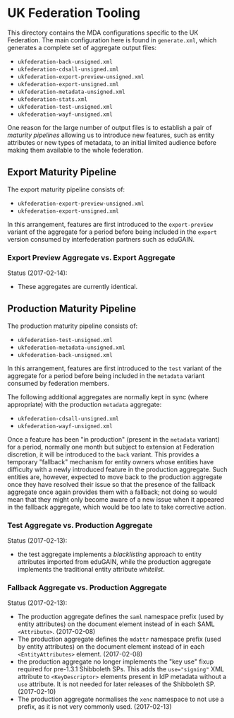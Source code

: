 # UK Federation Tooling

This directory contains the MDA configurations specific to the UK Federation. The main configuration here
is found in `generate.xml`, which generates a complete set of aggregate output files:

* `ukfederation-back-unsigned.xml`
* `ukfederation-cdsall-unsigned.xml`
* `ukfederation-export-preview-unsigned.xml`
* `ukfederation-export-unsigned.xml`
* `ukfederation-metadata-unsigned.xml`
* `ukfederation-stats.xml`
* `ukfederation-test-unsigned.xml`
* `ukfederation-wayf-unsigned.xml`

One reason for the large number of output files is to establish a pair of _maturity pipelines_ allowing
us to introduce new features, such as entity attributes or new types of metadata, to an initial limited
audience before making them available to the whole federation.

## Export Maturity Pipeline

The export maturity pipeline consists of:

* `ukfederation-export-preview-unsigned.xml`
* `ukfederation-export-unsigned.xml`

In this arrangement, features are first introduced to the `export-preview` variant of the aggregate for a period
before being included in the `export` version consumed by interfederation partners such as eduGAIN.

### Export Preview Aggregate vs. Export Aggregate

Status (2017-02-14):

* These aggregates are currently identical.

## Production Maturity Pipeline

The production maturity pipeline consists of:

* `ukfederation-test-unsigned.xml`
* `ukfederation-metadata-unsigned.xml`
* `ukfederation-back-unsigned.xml`

In this arrangement, features are first introduced to the `test` variant of the aggregate for a period
before being included in the `metadata` variant consumed by federation members.

The following additional aggregates are normally kept in sync (where appropriate) with the production `metadata`
aggregate:

* `ukfederation-cdsall-unsigned.xml`
* `ukfederation-wayf-unsigned.xml`

Once a feature has been "in production" (present in the `metadata` variant) for a period, normally one month but
subject to extension at Federation discretion, it will be introduced to the `back` variant. This provides a
temporary "fallback" mechanism for entity owners whose entities have difficulty with a newly introduced
feature in the production aggregate. Such entities are, however, expected to move back to the production
aggregate once they have resolved their issue so that the presence of the fallback aggregate once again
provides them with a fallback; not doing so would mean that they might only become aware of a new issue
when it appeared in the fallback aggregate, which would be too late to take corrective action.

### Test Aggregate vs. Production Aggregate

Status (2017-02-13):

* the test aggregate implements a _blacklisting_ approach to entity attributes imported from eduGAIN,
while the production aggregate implements the traditional entity attribute _whitelist_.

### Fallback Aggregate vs. Production Aggregate

Status (2017-02-13):

* The production aggregate defines the `saml` namespace prefix (used by entity attributes) on the document element
instead of in each SAML `<Attribute>`. (2017-02-08)
* The production aggregate defines the `mdattr` namespace prefix (used by entity attributes) on the document element
instead of in each `<EntityAttributes>` element. (2017-02-08)
* the production aggregate no longer implements the "key use" fixup required for pre-1.3.1 Shibboleth SPs.
This adds the `use="signing"` XML attribute to `<KeyDescriptor>` elements present in IdP metadata
without a `use` attribute. It is not needed for later releases of the Shibboleth SP. (2017-02-10)
* The production aggregate normalises the `xenc` namespace to not use a prefix, as it is not very commonly used. (2017-02-13)
